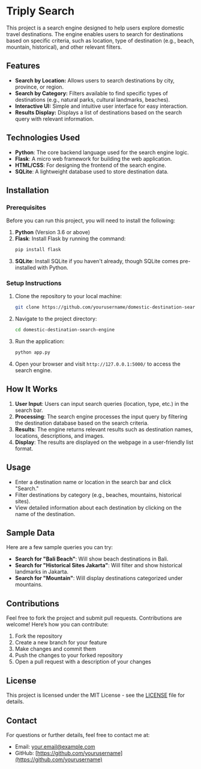 # Triply Search 

This project is a search engine designed to help users explore domestic travel destinations. The engine enables users to search for destinations based on specific criteria, such as location, type of destination (e.g., beach, mountain, historical), and other relevant filters.

## Features

- **Search by Location:** Allows users to search destinations by city, province, or region.
- **Search by Category:** Filters available to find specific types of destinations (e.g., natural parks, cultural landmarks, beaches).
- **Interactive UI:** Simple and intuitive user interface for easy interaction.
- **Results Display:** Displays a list of destinations based on the search query with relevant information.

## Technologies Used

- **Python**: The core backend language used for the search engine logic.
- **Flask**: A micro web framework for building the web application.
- **HTML/CSS**: For designing the frontend of the search engine.
- **SQLite**: A lightweight database used to store destination data.

## Installation

### Prerequisites

Before you can run this project, you will need to install the following:

1. **Python** (Version 3.6 or above)
2. **Flask**: Install Flask by running the command:
    ```bash
    pip install flask
    ```
3. **SQLite**: Install SQLite if you haven't already, though SQLite comes pre-installed with Python.

### Setup Instructions

1. Clone the repository to your local machine:
    ```bash
    git clone https://github.com/yourusername/domestic-destination-search-engine.git
    ```

2. Navigate to the project directory:
    ```bash
    cd domestic-destination-search-engine
    ```

3. Run the application:
    ```bash
    python app.py
    ```

4. Open your browser and visit `http://127.0.0.1:5000/` to access the search engine.

## How It Works

1. **User Input**: Users can input search queries (location, type, etc.) in the search bar.
2. **Processing**: The search engine processes the input query by filtering the destination database based on the search criteria.
3. **Results**: The engine returns relevant results such as destination names, locations, descriptions, and images.
4. **Display**: The results are displayed on the webpage in a user-friendly list format.

## Usage

- Enter a destination name or location in the search bar and click "Search."
- Filter destinations by category (e.g., beaches, mountains, historical sites).
- View detailed information about each destination by clicking on the name of the destination.

## Sample Data

Here are a few sample queries you can try:

- **Search for "Bali Beach"**: Will show beach destinations in Bali.
- **Search for "Historical Sites Jakarta"**: Will filter and show historical landmarks in Jakarta.
- **Search for "Mountain"**: Will display destinations categorized under mountains.

## Contributions

Feel free to fork the project and submit pull requests. Contributions are welcome! Here’s how you can contribute:

1. Fork the repository
2. Create a new branch for your feature
3. Make changes and commit them
4. Push the changes to your forked repository
5. Open a pull request with a description of your changes

## License

This project is licensed under the MIT License - see the [LICENSE](LICENSE) file for details.

## Contact

For questions or further details, feel free to contact me at: 
- Email: [your.email@example.com](mailto:your.email@example.com)
- GitHub: [https://github.com/yourusername](https://github.com/yourusername)

